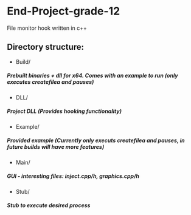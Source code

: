 # End-Project-grade-12
File monitor hook written in c++

## Directory structure:
- Build/ 
##### Prebuilt binaries + dll for x64. Comes with an example to run (only executes createfilea and pauses) 
- DLL/
##### Project DLL (Provides hooking functionality) 
- Example/
##### Provided example (Currently only executs createfilea and pauses, in future builds will have more features)
- Main/
##### GUI - interesting files: inject.cpp/h, graphics.cpp/h
- Stub/
##### Stub to execute desired process
